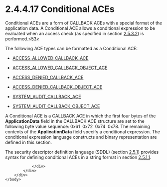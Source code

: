 <html dir="LTR" xmlns:mshelp="http://msdn.microsoft.com/mshelp" xmlns:ddue="http://ddue.schemas.microsoft.com/authoring/2003/5" xmlns:xlink="http://www.w3.org/1999/xlink" xmlns:tool="http://www.microsoft.com/tooltip">
    <head>
        <meta http-equiv="Content-Type" content="text/html; CHARSET=utf-8"></meta>
        <meta name="save" content="history"></meta>
        <title>2.4.4.17 Conditional ACEs</title>
        <xml>
            <mshelp:toctitle title="2.4.4.17 Conditional ACEs"></mshelp:toctitle>
            <mshelp:rltitle title="[MS-DTYP]: Conditional ACEs"></mshelp:rltitle>
            <mshelp:keyword index="A" term="10dc22eb-788d-4343-b556-0b6969fe58ca"></mshelp:keyword>
            <mshelp:attr name="DCSext.ContentType" value="open specification"></mshelp:attr>
            <mshelp:attr name="AssetID" value="10dc22eb-788d-4343-b556-0b6969fe58ca"></mshelp:attr>
            <mshelp:attr name="TopicType" value="kbRef"></mshelp:attr>
            <mshelp:attr name="DCSext.Title" value="[MS-DTYP]: Conditional ACEs" />
        </xml>
    </head>
    <body>
        <div id="header">
            <h1 class="heading">2.4.4.17 Conditional ACEs</h1>
        </div>
        <div id="mainSection">
            <div id="mainBody">
                <div id="allHistory" class="saveHistory"></div>
                <div id="sectionSection0" class="section" name="collapseableSection">
                    

<p>Conditional ACEs are a form of CALLBACK ACEs with a special
format of the application data. A Conditional ACE allows a conditional
expression to be evaluated when an access check (as specified in section <a href="4f1bbcbb-814a-4c70-a11e-2a5b8779a6f9.html">2.5.3.2</a>) is performed.<a id="Appendix_A_Target_53"></a><a href="11e1608c-6169-4fbc-9c33-373fc9b224f4.html#Appendix_A_53" aria-label="Product behavior note 53">&lt;53&gt;</a></p>

<p>The following ACE types can be formatted as a Conditional
ACE:</p>

<ul><li><p><span><span> 
</span></span><a href="c9579cf4-0f4a-44f1-9444-422dfb10557a.html">ACCESS_ALLOWED_CALLBACK_ACE</a></p>

</li><li><p><span><span> 
</span></span><a href="fe1838ea-ea34-4a5e-b40e-eb870f8322ae.html">ACCESS_ALLOWED_CALLBACK_OBJECT_ACE</a></p>

</li><li><p><span><span> 
</span></span><a href="35adad6b-fda5-4cc1-b1b5-9beda5b07d2e.html">ACCESS_DENIED_CALLBACK_ACE</a></p>

</li><li><p><span><span> 
</span></span><a href="4652f211-82d5-4b90-bd58-43bf3b0fc48d.html">ACCESS_DENIED_CALLBACK_OBJECT_ACE</a></p>

</li><li><p><span><span> 
</span></span><a href="bd6b6fd8-4bef-427e-9a43-b9b46457e934.html">SYSTEM_AUDIT_CALLBACK_ACE</a></p>

</li><li><p><span><span> 
</span></span><a href="949b02e7-f55d-4c26-969f-52a009597469.html">SYSTEM_AUDIT_CALLBACK_OBJECT_ACE</a></p>

</li></ul><p>A Conditional ACE is a CALLBACK ACE in which the first four
bytes of the <b>ApplicationData</b> field in the CALLBACK ACE structure are set
to the following byte value sequence: 0x61  0x72  0x74  0x78. The remaining
contents of the <b>ApplicationData</b> field specify a conditional expression.
The conditional expression language constructs and binary representation are
defined in this section.</p>

<p>The security descriptor definition language (SDDL) (section <a href="4f4251cc-23b6-44b6-93ba-69688422cb06.html">2.5.1</a>) provides syntax for
defining conditional ACEs in a string format in section <a href="f4296d69-1c0f-491f-9587-a960b292d070.html">2.5.1.1</a>.</p>


                </div>
            </div>
        </div>
    </body>
</html>
